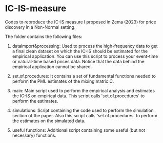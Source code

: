 # IC-IS-measure
Codes to reproduce the IC-IS measure I proposed in Zema (2023) for price discovery in a Non-Normal setting.

The folder contains the following files:

1) dataimport&processing: Used to process the high-frequency data to get a final clean dataset on which the IC-IS should be estimated for the empirical application. You can use this script to process your event-time or natural-time based prices data. Notice that the data behind the empirical application cannot be shared.

2) set.of.procedures: It contains a set of fundamental functions needed to perform the PML estimates of the mixing matric C.

3) main: Main script used to perform the empirical analysis and estimates the IC-IS on empirical data. This script calls 'set.of.procedures' to perform the estimates.

4) simulations: Script containing the code used to perform the simulation section of the paper. Also this script calls 'set.of.procedures' to perform the estimates on the simulated data.

5) useful functions: Additional script containing some useful (but not necessary) functions. 
